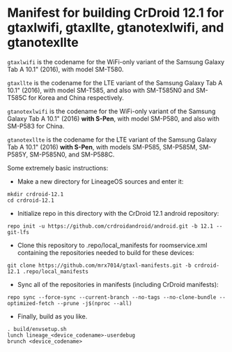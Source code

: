 # Manifest for building CrDroid 12.1 for gtaxlwifi, gtaxllte, gtanotexlwifi, and gtanotexllte

`gtaxlwifi` is the codename for the WiFi-only variant of the Samsung Galaxy Tab A 10.1" (2016), with model SM-T580.

`gtaxllte` is the codename for the LTE variant of the Samsung Galaxy Tab A 10.1" (2016), with model SM-T585, and also with SM-T585N0 and SM-T585C for Korea and China respectively.

`gtanotexlwifi` is the codename for the WiFi-only variant of the Samsung Galaxy Tab A 10.1" (2016) **with S-Pen**, with model SM-P580, and also with SM-P583 for China.

`gtanotexllte` is the codename for the LTE variant of the Samsung Galaxy Tab A 10.1" (2016) **with S-Pen**, with models SM-P585, SM-P585M, SM-P585Y, SM-P585N0, and SM-P588C.

Some extremely basic instructions:
- Make a new directory for LineageOS sources and enter it:
```
mkdir crdroid-12.1
cd crdroid-12.1
```

- Initialize repo in this directory with the CrDroid 12.1 android repository:
```
repo init -u https://github.com/crdroidandroid/android.git -b 12.1 --git-lfs
```

- Clone this repository to .repo/local_manifests for roomservice.xml containing the repositories needed to build for these devices:
```
git clone https://github.com/mrx7014/gtaxl-manifests.git -b crdroid-12.1 .repo/local_manifests
```

- Sync all of the repositories in manifests (including CrDroid manifests):
```
repo sync --force-sync --current-branch --no-tags --no-clone-bundle --optimized-fetch --prune -j$(nproc --all)
```

- Finally, build as you like.
```
. build/envsetup.sh
lunch lineage_<device_codename>-userdebug
brunch <device_codename>
```
